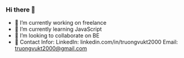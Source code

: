 ### Hi there 👋

- 🔭 I’m currently working on freelance
- 🌱 I’m currently learning JavaScript
- 👯 I’m looking to collaborate on BE
- 💬 Contact Infor:
  LinkedIn: linkedin.com/in/truongvukt2000
  Email: truongvukt2000@gmail.com
<!--
**truongvukt2000/truongvukt2000** is a ✨ _special_ ✨ repository because its `README.md` (this file) appears on your GitHub profile.

Here are some ideas to get you started:

- 🔭 I’m currently working on ...
- 🌱 I’m currently learning ...
- 👯 I’m looking to collaborate on ...
- 🤔 I’m looking for help with ...
- 💬 Ask me about ...
- 📫 How to reach me: ...
- 😄 Pronouns: ...
- ⚡ Fun fact: ...
-->
